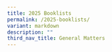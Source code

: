 ```yaml
---
title: 2025 Booklists
permalink: /2025-booklists/
variant: markdown
description: ""
third_nav_title: General Matters
---
```

